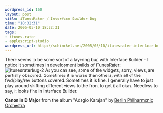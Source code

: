 ```yaml
--- 
wordpress_id: 160
layout: post
title: iTunesRater / Interface Builder Bug
time: "18:32:31"
date: 2005-05-10 18:32:31
tags: 
- itunes-rater
- applescript-studio
wordpress_url: http://schinckel.net/2005/05/10/itunesrater-interface-builder-bug/
---
```

There seems to be some sort of a layering bug with Interface Builder - I notice it sometimes in development builds of iTunesRater: ![Itunesraterbug-2][1] As you can see, some of the widgets, sorry, views, are partially obscured. Sometimes it is worse than others, with all of the fwd/play/rev buttons covered. Sometimes it is fine. I generally have to just play around shifting different views to the front to get it all okay. Needless to say, it looks fine in Interface Builder. 

**Canon in D Major** from the album "Adagio Karajan" by [Berlin Philharmonic Orchestra][2]

   [1]: /images/iTunesRaterBug-2.tiff
   [2]: http://www.google.com/search?q=%22Berlin%20Philharmonic%20Orchestra%22

